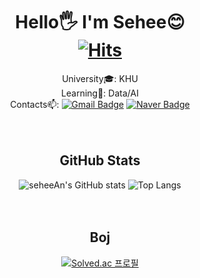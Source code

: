 <div align="center"> 

# Hello🖐️ I'm Sehee😊 <br> [![Hits](https://hits.seeyoufarm.com/api/count/incr/badge.svg?url=https%3A%2F%2Fgithub.com%2FseheeAn&count_bg=%23B94DF5&title_bg=%23000000&icon=&icon_color=%23E7E7E7&title=hits&edge_flat=false)](https://hits.seeyoufarm.com)
  
University🎓: KHU  
Learning🌱: Data/AI  
Contacts📫: [![Gmail Badge](https://img.shields.io/badge/Gmail-d14836?style=flat-square&logo=Gmail&logoColor=white&link=mailto:imash0525@gmail.com)](mailto:imash0525@gmail.com) [![Naver Badge](https://img.shields.io/badge/Naver-03C75A?style=flat-square&logo=Naver&logoColor=white&link=mailto:imash10@naver.com)](mailto:imash10@naver.com)
<br>  
<br>

## GitHub Stats
![seheeAn's GitHub stats](https://github-readme-stats.vercel.app/api?username=seheeAn&show_icons=true&theme=cobalt) ![Top Langs](https://github-readme-stats.vercel.app/api/top-langs/?username=seheeAn&layout=compact&theme=cobalt) 
<br>  
<br>

## Boj
[![Solved.ac
프로필](http://mazassumnida.wtf/api/v2/generate_badge?boj=imash0728)](https://solved.ac/imash0728)
<br>

</div>



